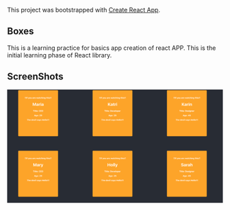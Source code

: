 This project was bootstrapped with [Create React App](https://github.com/facebook/create-react-app).

## **Boxes**
This is a learning practice for basics app creation of react APP.  This is the initial learning phase of React library.


## ScreenShots
![screenshot](1_boxes.png)